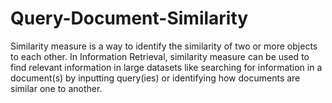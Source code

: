 # Query-Document-Similarity
Similarity measure is a way to identify the similarity of two or more objects to each other. In Information Retrieval, similarity measure can be used to find  relevant information in large datasets like searching for information in a document(s) by inputting query(ies) or identifying how documents are similar one  to another.
